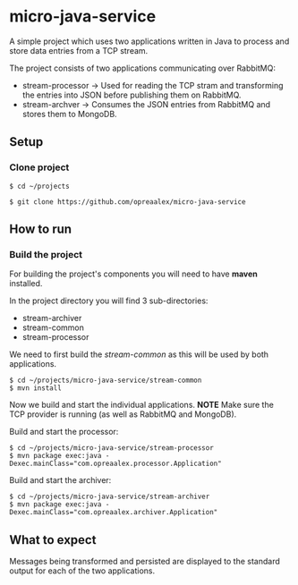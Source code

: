 # micro-java-service
A simple project which uses two applications written in Java to process and store data entries from a TCP stream.

The project consists of two applications communicating over RabbitMQ:

  - stream-processor -> Used for reading the TCP stram and transforming the entries into JSON before publishing them on RabbitMQ.
  - stream-archver -> Consumes the JSON entries from RabbitMQ and stores them to MongoDB.

## Setup
### Clone project
```
$ cd ~/projects

$ git clone https://github.com/opreaalex/micro-java-service
```

## How to run
### Build the project

For building the project's components you will need to have <b>maven</b> installed.

In the project directory you will find 3 sub-directories:

  - stream-archiver
  - stream-common
  - stream-processor

We need to first build the <i>stream-common</i> as this will be used by both applications.

```
$ cd ~/projects/micro-java-service/stream-common
$ mvn install
```

Now we build and start the individual applications.
<b>NOTE</b> Make sure the TCP provider is running (as well as RabbitMQ and MongoDB).

Build and start the processor:
```
$ cd ~/projects/micro-java-service/stream-processor
$ mvn package exec:java -Dexec.mainClass="com.opreaalex.processor.Application"
```

Build and start the archiver:
```
$ cd ~/projects/micro-java-service/stream-archiver
$ mvn package exec:java -Dexec.mainClass="com.opreaalex.archiver.Application"
```

## What to expect
Messages being transformed and persisted are displayed to the standard output for each of the two applications.

